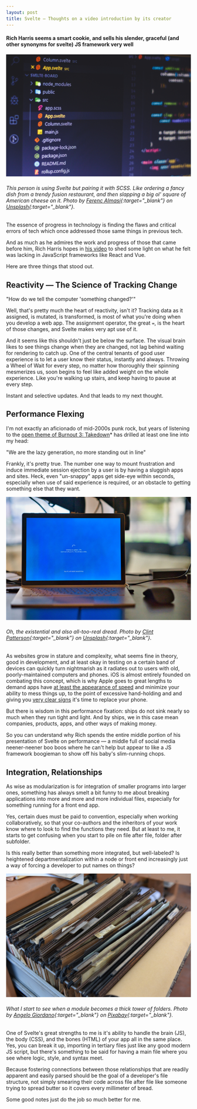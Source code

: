 ```yaml
---
layout: post
title: Svelte — Thoughts on a video introduction by its creator
---
```


#### Rich Harris seems a smart cookie, and sells his slender, graceful (and other synonyms for svelte) JS framework very well

![Code with Svelte](/images/svelte.jpg)

###### _This person is using Svelte but pairing it with SCSS. Like ordering a fancy dish from a trendy fusion restaurant, and then slapping a big ol' square of American cheese on it. Photo by [Ferenc Almasi](https://unsplash.com/@flowforfrank){:target="\_blank"} on [Unsplash](https://unsplash.com/photos/fhAfLtHToCs){:target="\_blank"}._


The essence of progress in technology is finding the flaws and critical errors of tech which once addressed those same things in previous tech.

And as much as he admires the work and progress of those that came before him, Rich Harris hopes in [his video](https://youtu.be/AdNJ3fydeao) to shed some light on what he felt was lacking in JavaScript frameworks like React and Vue. 

Here are three things that stood out.

## Reactivity — The Science of Tracking Change

"How do we tell the computer 'something changed?'"

Well, that's pretty much the heart of reactivity, isn't it? Tracking data as it assigned, is mutated, is transformed, is most of what you're doing when you develop a web app. The assignment operator, the great `=`, is the heart of those changes, and Svelte makes very apt use of it.

And it seems like this shouldn't just be below the surface. The visual brain likes to see things change when they are changed, not lag behind waiting for rendering to catch up. One of the central tenants of good user experience is to let a user know their status, instantly and always. Throwing a Wheel of Wait for every step, no matter how thoroughly their spinning mesmerizes us, soon begins to feel like added weight on the whole experience. Like you're walking up stairs, and keep having to pause at every step.

Instant and selective updates. And that leads to my next thought.

## Performance Flexing

I'm not exactly an aficionado of mid-2000s punk rock, but years of listening to the [open theme of Burnout 3: Takedown](https://www.youtube.com/watch?v=UTZPM7f2_ww)* has drilled at least one line into my head:

"We are the lazy generation, no more standing out in line"

Frankly, it's pretty true. The number one way to mount frustration and induce immediate session ejection by a user is by having a sluggish apps and sites. Heck, even "un-snappy" apps get side-eye within seconds, especially when use of said experience is required, or an obstacle to getting something else that they want.

![Windows loading](/images/loading.jpg)

###### _Oh, the existential and also all-too-real dread. Photo by [Clint Patterson](https://unsplash.com/@cbpsc1){:target="\_blank"} on [Unsplash](https://unsplash.com/photos/yGPxCYPS8H4){:target="\_blank"}._

As websites grow in stature and complexity, what seems fine in theory, good in development, and at least okay in testing on a certain band of devices can quickly turn nightmarish as it radiates out to users with old, poorly-maintained computers and phones. iOS is almost entirely founded on combating this concept, which is why Apple goes to great lengths to demand apps have [at least the appearance of speed](https://developer.apple.com/documentation/xcode/improving_your_app_s_performance) and minimize your ability to mess things up, to the point of excessive hand-holding and and giving you [very clear signs](https://www.theverge.com/2020/11/18/21573710/apple-battery-gate-throttle-iphones-settlement-amount) it's time to replace your phone.

But there is wisdom in this performance fixation: ships do not sink nearly so much when they run tight and light. And by ships, we in this case mean companies, products, apps, and other ways of making money.

So you can understand why Rich spends the entire middle portion of his presentation of Svelte on performance — a middle full of social media neener-neener boo boos where he can't help but appear to like a JS framework boogieman to show off his baby's slim-running chops. 

## Integration, Relationships

As wise as modularization is for integration of smaller programs into larger ones, something has always smelt a bit funny to me about breaking applications into more and more and more individual files, especially for something running for a front end app. 

Yes, certain dues must be paid to convention, especially when working collaboratively, so that your co-authors and the inheritors of your work know where to look to find the functions they need. But at least to me, it starts to get confusing when you start to pile on file after file, folder after subfolder.

Is this really better than something more integrated, but well-labeled? Is heightened departmentalization within a node or front end increasingly just a way of forcing a developer to put names on things?

![Bin of folders](/images/folders1.jpg)

###### _What I start to see when a module becomes a thick tower of folders. Photo by [Angelo Giordano](https://pixabay.com/users/angelo_giordano-753934/?utm_source=link-attribution&utm_medium=referral&utm_campaign=image&utm_content=3930337){:target="\_blank"} on [Pixabay](https://pixabay.com/?utm_source=link-attribution&utm_medium=referral&utm_campaign=image&utm_content=3930337){:target="\_blank"}._


One of Svelte's great strengths to me is it's ability to handle the brain (JS), the body (CSS), and the bones (HTML) of your app all in the same place. Yes, you can break it up, importing in tertiary files just like any good modern JS script, but there's something to be said for having a main file where you see where logic, style, and syntax meet.

Because fostering connections between those relationships that are readily apparent and easily parsed should be the goal of a developer's file structure, not simply smearing their code across file after file like someone trying to spread butter so it covers every millimeter of bread.

Some good notes just do the job so much better for me.






